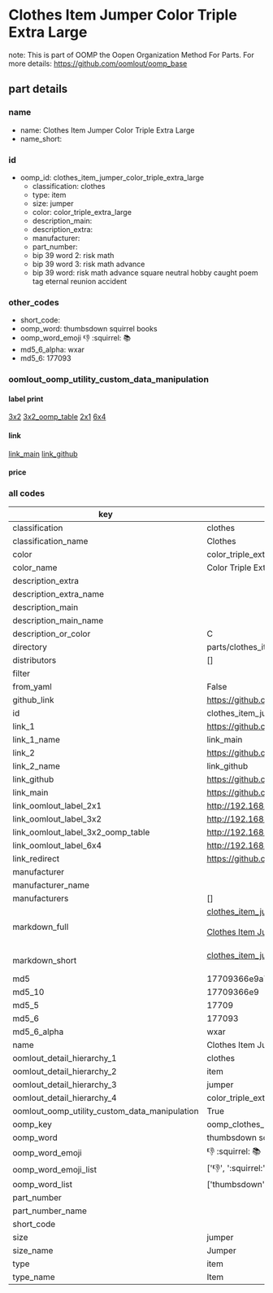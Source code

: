 # Clothes Item Jumper Color Triple Extra Large  

note: This is part of OOMP the Oopen Organization Method For Parts. For more details: https://github.com/oomlout/oomp_base

##  part details
  







### name
* name: Clothes Item Jumper Color Triple Extra Large
* name_short: 
### id
* oomp_id: clothes_item_jumper_color_triple_extra_large
  * classification: clothes
  * type: item
  * size: jumper
  * color: color_triple_extra_large
  * description_main: 
  * description_extra: 
  * manufacturer: 
  * part_number: 
  * bip 39 word 2: risk math
  * bip 39 word 3: risk math advance
  * bip 39 word: risk math advance square neutral hobby caught poem tag eternal reunion accident

### other_codes
* short_code: 
* oomp_word: thumbsdown squirrel books
* oomp_word_emoji :thumbsdown: :squirrel: :books:
* md5_6_alpha: wxar
* md5_6: 177093






### oomlout_oomp_utility_custom_data_manipulation
#### label print
[3x2](http://192.168.1.245:1112/?label=oomp%20wxar)
[3x2_oomp_table](http://192.168.1.108:1112/?label=oomp%20wxar)
[2x1](http://192.168.1.242:1112/?label=oomp%20wxar)
[6x4](http://192.168.1.55:1112/?label=oomp%20wxar)    

#### link

[link_main](https://github.com/oomlout/oomlout_oomp_version_1_messy/tree/main/parts/clothes_item_jumper_color_triple_extra_large) [link_github](https://github.com/oomlout/oomlout_oomp_version_1_messy/tree/main/parts/clothes_item_jumper_color_triple_extra_large)                             

#### price







### all codes 
| key | value |  
| --- | --- |  
| classification | clothes |  
| classification_name | Clothes |  
| color | color_triple_extra_large |  
| color_name | Color Triple Extra Large |  
| description_extra |  |  
| description_extra_name |  |  
| description_main |  |  
| description_main_name |  |  
| description_or_color | C  |  
| directory | parts/clothes_item_jumper_color_triple_extra_large |  
| distributors | [] |  
| filter |  |  
| from_yaml | False |  
| github_link | https://github.com/oomlout/oomlout_oomp_part_src/tree/main/parts/clothes_item_jumper_color_triple_extra_large |  
| id | clothes_item_jumper_color_triple_extra_large |  
| link_1 | https://github.com/oomlout/oomlout_oomp_version_1_messy/tree/main/parts/clothes_item_jumper_color_triple_extra_large |  
| link_1_name | link_main |  
| link_2 | https://github.com/oomlout/oomlout_oomp_version_1_messy/tree/main/parts/clothes_item_jumper_color_triple_extra_large |  
| link_2_name | link_github |  
| link_github | https://github.com/oomlout/oomlout_oomp_version_1_messy/tree/main/parts/clothes_item_jumper_color_triple_extra_large |  
| link_main | https://github.com/oomlout/oomlout_oomp_version_1_messy/tree/main/parts/clothes_item_jumper_color_triple_extra_large |  
| link_oomlout_label_2x1 | http://192.168.1.242:1112/?label=oomp%20wxar |  
| link_oomlout_label_3x2 | http://192.168.1.245:1112/?label=oomp%20wxar |  
| link_oomlout_label_3x2_oomp_table | http://192.168.1.108:1112/?label=oomp%20wxar |  
| link_oomlout_label_6x4 | http://192.168.1.55:1112/?label=oomp%20wxar |  
| link_redirect | https://github.com/oomlout/oomlout_oomp_version_1_messy/tree/main/parts/clothes_item_jumper_color_triple_extra_large |  
| manufacturer |  |  
| manufacturer_name |  |  
| manufacturers | [] |  
| markdown_full | [clothes_item_jumper_color_triple_extra_large](none)<br>[](none)<br>[Clothes Item Jumper Color Triple Extra Large](none)<br><br> |  
| markdown_short | [clothes_item_jumper_color_triple_extra_large](none)<br><br> |  
| md5 | 17709366e9a7048db14a7d3607e245d3 |  
| md5_10 | 17709366e9 |  
| md5_5 | 17709 |  
| md5_6 | 177093 |  
| md5_6_alpha | wxar |  
| name | Clothes Item Jumper Color Triple Extra Large |  
| oomlout_detail_hierarchy_1 | clothes |  
| oomlout_detail_hierarchy_2 | item |  
| oomlout_detail_hierarchy_3 | jumper |  
| oomlout_detail_hierarchy_4 | color_triple_extra_large |  
| oomlout_oomp_utility_custom_data_manipulation | True |  
| oomp_key | oomp_clothes_item_jumper_color_triple_extra_large |  
| oomp_word | thumbsdown squirrel books |  
| oomp_word_emoji | :thumbsdown: :squirrel: :books: |  
| oomp_word_emoji_list | [':thumbsdown:', ':squirrel:', ':books:'] |  
| oomp_word_list | ['thumbsdown', 'squirrel', 'books'] |  
| part_number |  |  
| part_number_name |  |  
| short_code |  |  
| size | jumper |  
| size_name | Jumper |  
| type | item |  
| type_name | Item |  
